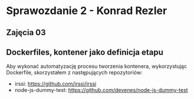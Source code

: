 # Sprawozdanie 2 - Konrad Rezler
## Zajęcia 03
## Dockerfiles, kontener jako definicja etapu

Aby wykonać automatyzację procesu tworzenia kontenera, wykorzystując Dockerfile, skorzystałem z następujących repozytoriów:
- irssi: https://github.com/irssi/irssi
- node-js-dummy-test: https://github.com/devenes/node-js-dummy-test
